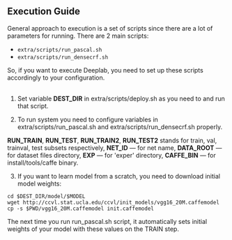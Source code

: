 ## Execution Guide
General approach to execution is a set of scripts since there are a lot of parameters for running. There are 2 main scripts: 
 - ``` extra/scripts/run_pascal.sh ```
 - ``` extra/scripts/run_densecrf.sh ```

So, if you want to execute Deeplab, you need to set up these scripts accordingly to your configuration. <br/><br/>


1. Set variable __DEST_DIR__ in extra/scripts/deploy.sh as you need to and run that script.

2. To run system you need to configure variables in extra/scripts/run_pascal.sh and extra/scripts/run_densecrf.sh properly.

  __RUN_TRAIN__, __RUN_TEST__, __RUN_TRAIN2__, __RUN_TEST2__ stands for train, val, trainval, test subsets respectively,
  __NET_ID__ — for net name,
  __DATA_ROOT__ — for dataset files directory,
  __EXP__ — for 'exper' directory,
  __CAFFE_BIN__ — for install/tools/caffe binary.

3. If you want to learn model from a scratch, you need to download initial model weights:
  
  ```
  cd $DEST_DIR/model/$MODEL
  wget http://ccvl.stat.ucla.edu/ccvl/init_models/vgg16_20M.caffemodel
  cp -s $PWD/vgg16_20M.caffemodel init.caffemodel
  ```
  The next time you run run_pascal.sh script, it automatically sets initial weights of your model with these values on the TRAIN step.
